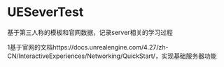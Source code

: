 # UESeverTest
基于第三人称的模板和官网数据，记录server相关的学习过程

1基于官网的文档https://docs.unrealengine.com/4.27/zh-CN/InteractiveExperiences/Networking/QuickStart/，实现基础服务器功能
